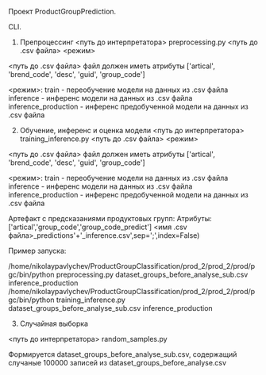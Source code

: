 Проект ProductGroupPrediction.

CLI.

1. Препроцессинг
<путь до интерпретатора> preprocessing.py <путь до .csv файла> <режим>

<путь до .csv файла> файл должен иметь атрибуты ['artical', 'brend_code', 'desc', 'guid', 'group_code']

<режим>:
train - переобучение модели на данных из .csv файла
inference - инференс модели на данных из .csv файла
inference_production - инференс предобученной модели на данных из .csv файла

2. Обучение, инференс и оценка модели
<путь до интерпретатора> training_inference.py <путь до .csv файла> <режим>

<путь до .csv файла> файл должен иметь атрибуты ['artical', 'brend_code', 'desc', 'guid', 'group_code']

<режим>:
train - переобучение модели на данных из .csv файла
inference - инференс модели на данных из .csv файла
inference_production - инференс предобученной модели на данных из .csv файла

Артефакт с предсказаниями продуктовых групп:
Атрибуты: ['artical','group_code','group_code_predict']
<имя .csv файла>_predictions'+'_inference.csv',sep=';',index=False)
	
Пример запуска:
	
/home/nikolaypavlychev/ProductGroupClassification/prod_2/prod_2/prod/pgc/bin/python preprocessing.py dataset_groups_before_analyse_sub.csv inference_production
/home/nikolaypavlychev/ProductGroupClassification/prod_2/prod_2/prod/pgc/bin/python training_inference.py dataset_groups_before_analyse_sub.csv inference_production

3. Cлучайная выборка 

<путь до интерпретатора> random_samples.py 

Формируется dataset_groups_before_analyse_sub.csv, содержащий случаные 100000 записей из dataset_groups_before_analyse.csv